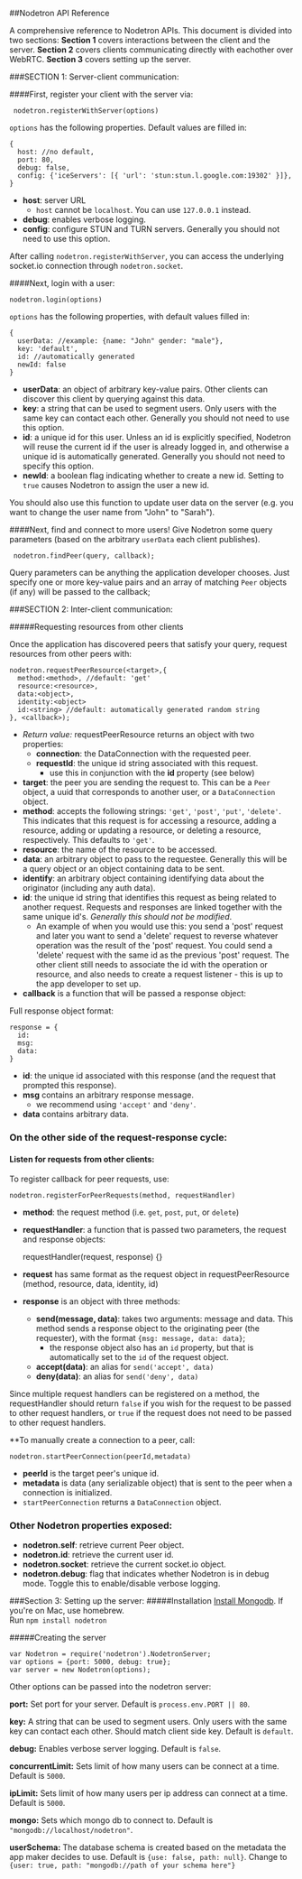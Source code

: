 ##Nodetron API Reference

A comprehensive reference to Nodetron APIs.  This document is divided into two sections: __Section 1__ covers interactions between the client and the server.  __Section 2__ covers clients communicating directly with eachother over WebRTC.  __Section 3__ covers setting up the server.

###SECTION 1: Server-client communication:

####First, register your client with the server via:

     nodetron.registerWithServer(options)

`options` has the following properties. Default values are filled in:

    {
      host: //no default,
      port: 80,
      debug: false,
      config: {'iceServers': [{ 'url': 'stun:stun.l.google.com:19302' }]},
    }

* __host__: server URL
    * `host` cannot be `localhost`. You can use `127.0.0.1` instead.
* __debug__: enables verbose logging.
* __config__: configure STUN and TURN servers. Generally you should not need to use this option.

After calling `nodetron.registerWithServer`, you can access the underlying socket.io connection through `nodetron.socket`.

####Next, login with a user:

    nodetron.login(options)

`options` has the following properties, with default values filled in:

    {
      userData: //example: {name: "John" gender: "male"},
      key: 'default',
      id: //automatically generated
      newId: false
    }

* __userData__: an object of arbitrary key-value pairs. Other clients can discover this client by querying against this data.
* __key__: a string that can be used to segment users. Only users with the same key can contact each other. Generally you should not need to use this option.
* __id__: a unique id for this user. Unless an id is explicitly specified, Nodetron will reuse the current id if the user is already logged in, and otherwise a unique id is automatically generated. Generally you should not need to specify this option.
* __newId__: a boolean flag indicating whether to create a new id. Setting to `true` causes Nodetron to assign the user a new id.

You should also use this function to update user data on the server (e.g. you want to change the user name from "John" to "Sarah").

####Next, find and connect to more users!
Give Nodetron some query parameters (based on the arbitrary `userData` each client publishes).

     nodetron.findPeer(query, callback);

Query parameters can be anything the application developer chooses.  Just specify one or more key-value pairs and an array of matching `Peer` objects (if any) will be passed to the callback;

###SECTION 2: Inter-client communication:

#####Requesting resources from other clients

Once the application has discovered peers that satisfy your query, request resources from other peers with:

    nodetron.requestPeerResource(<target>,{
      method:<method>, //default: 'get'
      resource:<resource>,
      data:<object>,
      identity:<object>
      id:<string> //default: automatically generated random string
    }, <callback>);

* _Return value:_ requestPeerResource returns an object with two properties:
    * __connection__: the DataConnection with the requested peer.
    * __requestId__: the unique id string associated with this request.
        * use this in conjunction with the __id__ property (see below)
* __target__: the peer you are sending the request to. This can be a `Peer` object, a uuid that corresponds to another user, or a `DataConnection` object.
* __method__: accepts the following strings: `'get'`, `'post'`, `'put'`, `'delete'`. This indicates that this request is for accessing a resource, adding a resource, adding or updating a resource, or deleting a resource, respectively. This defaults to `'get'`.
* __resource__: the name of the resource to be accessed.
* __data__: an arbitrary object to pass to the requestee. Generally this will be a query object or an object containing data to be sent.
* __identify__: an arbitrary object containing identifying data about the originator (including any auth data).
* __id__: the unique id string that identifies this request as being related to another request. Requests and responses are linked together with the same unique id's. _Generally this should not be modified_.
  * An example of when you would use this: you send a 'post' request and later you want to send a 'delete' request to reverse whatever operation was the result of the 'post' request. You could send a 'delete' request with the same id as the previous 'post' request. The other client still needs to associate the id with the operation or resource, and also needs to create a request listener - this is up to the app developer to set up.
* __callback__ is a function that will be passed a response object:

Full response object format:

    response = {
      id:
      msg:
      data:
    }
* __id__: the unique id associated with this response (and the request that prompted this response).
* __msg__ contains an arbitrary response message.
    * we recommend using `'accept'` and `'deny'`.
* __data__ contains arbitrary data.

### On the other side of the request-response cycle:
#### Listen for requests from other clients:

To register callback for peer requests, use:

    nodetron.registerForPeerRequests(method, requestHandler)

* __method__: the request method (i.e. `get`, `post`, `put`, or `delete`)
* __requestHandler__: a function that is passed two parameters, the request and response objects:

    requestHandler(request, response) {}

* __request__ has same format as the request object in requestPeerResource (method, resource, data, identity, id)
* __response__ is an object with three methods:
    * __send(message, data)__: takes two arguments: message and data. This method sends a response object to the originating peer (the requester), with the format `{msg: message, data: data}`;
        * the response object also has an `id` property, but that is automatically set to the `id` of the request object.
    * __accept(data)__: an alias for `send('accept', data)`
    * __deny(data)__: an alias for `send('deny', data)`

Since multiple request handlers can be registered on a method, the requestHandler should return `false` if you wish for the request to be passed to other request handlers, or `true` if the request does not need to be passed to other request handlers.

**To manually create a connection to a peer, call:

    nodetron.startPeerConnection(peerId,metadata)

* __peerId__ is the target peer's unique id.
* __metadata__ is data (any serializable object) that is sent to the peer when a connection is initialized.
* `startPeerConnection` returns a `DataConnection` object.


### Other Nodetron properties exposed:

* __nodetron.self__: retrieve current Peer object.
* __nodetron.id__: retrieve the current user id.
* __nodetron.socket__: retrieve the current socket.io object.
* __nodetron.debug__: flag that indicates whether Nodetron is in debug mode. Toggle this to enable/disable verbose logging.

###Section 3: Setting up the server:
#####Installation
[Install Mongodb](http://docs.mongodb.org/manual/installation/). If you're on Mac, use homebrew.  
Run `npm install nodetron`

#####Creating the server

    var Nodetron = require('nodetron').NodetronServer;
    var options = {port: 5000, debug: true};
    var server = new Nodetron(options);
Other options can be passed into the nodetron server:

**port:**
  Set port for your server. Default is `process.env.PORT || 80`.

**key:**
  A string that can be used to segment users. Only users with the same key can contact each other. Should match client side key. Default is `default`.

**debug:**
  Enables verbose server logging. Default is `false`.

**concurrentLimit:**
  Sets limit of how many users can be connect at a time. Default is `5000`.

**ipLimit:**
  Sets limit of how many users per ip address can connect at a time. Default is `5000`.

**mongo:**
  Sets which mongo db to connect to. Default is `"mongodb://localhost/nodetron"`.

**userSchema:**
  The database schema is created based on the metadata the app maker decides to use. Default is `{use: false, path: null}`. Change to `{user: true, path: "mongodb://path of your schema here"}`